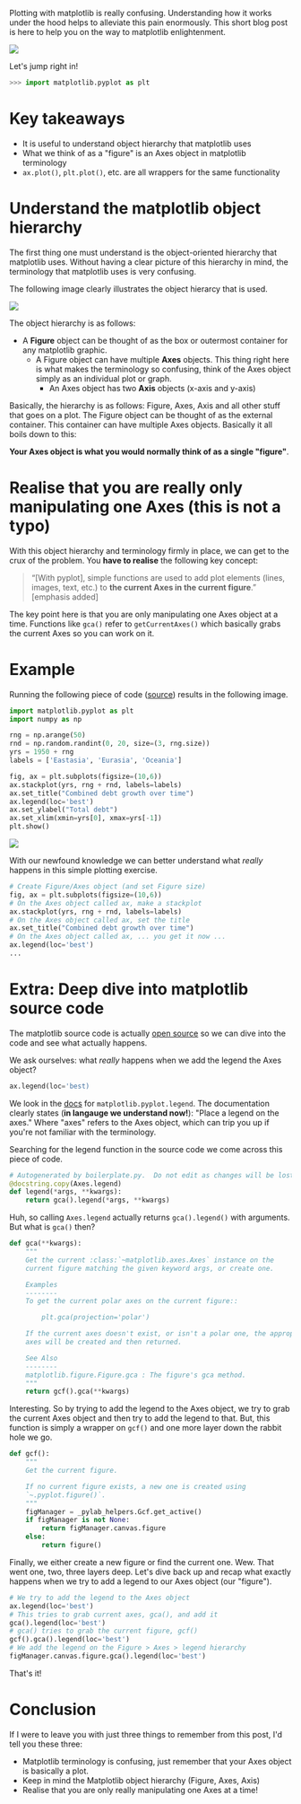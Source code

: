 Plotting with matplotlib is really confusing. Understanding how it works
under the hood helps to alleviate this pain enormously. This short blog post
is here to help you on the way to matplotlib enlightenment.

<img src="/assets/2019-12-24-matplotlib/matplotlib.jpg">

Let's jump right in!

```python
>>> import matplotlib.pyplot as plt
```

# Key takeaways

* It is useful to understand object hierarchy that matplotlib uses
* What we think of as a "figure" is an Axes object in matplotlib terminology
* `ax.plot()`, `plt.plot()`, etc. are all wrappers for the same functionality

# Understand the matplotlib object hierarchy

The first thing one must understand is the object-oriented hierarchy
that matplotlib uses. Without having a clear picture of this hierarchy in mind, the
terminology that matplotlib uses is very confusing.

The following image clearly illustrates the object hierarcy that is used. 

<img src="/assets/2019-12-24-matplotlib/matplotlib_hierarchy.png">

The object hierarchy is as follows: 

* A **Figure** object can be thought of as the box or outermost container for any matplotlib graphic. 
    * A Figure object can have multiple **Axes** objects. This thing right here is what makes the terminology so confusing, think of the Axes object simply as an individual plot or graph. 
        * An Axes object has two **Axis** objects (x-axis and y-axis)

Basically, the hierarchy is as follows: Figure, Axes, Axis and all other stuff that goes on a plot. The Figure object can be thought of as the external container. This container can have multiple Axes objects. Basically it all boils down to this: 

**Your Axes object is what you would normally think of as a single "figure"**. 

# Realise that you are really only manipulating one Axes (this is not a typo)

With this object hierarchy and terminology firmly in place, we can get to the
crux of the problem. You **have to realise** the following key concept:

>“[With pyplot], simple functions are used to add plot elements (lines,
images, text, etc.) to **the current Axes in the current figure**.” [emphasis
added]

The key point here is that you are only manipulating one Axes object at a
time. Functions like `gca()` refer to `getCurrentAxes()` which basically
grabs the current Axes so you can work on it.

# Example

Running the following piece of code ([source](https://realpython.com/python-matplotlib-guide/)) results in the following image. 

```python
import matplotlib.pyplot as plt
import numpy as np 

rng = np.arange(50)
rnd = np.random.randint(0, 20, size=(3, rng.size))
yrs = 1950 + rng
labels = ['Eastasia', 'Eurasia', 'Oceania']

fig, ax = plt.subplots(figsize=(10,6))
ax.stackplot(yrs, rng + rnd, labels=labels)
ax.set_title("Combined debt growth over time")
ax.legend(loc='best')
ax.set_ylabel("Total debt")
ax.set_xlim(xmin=yrs[0], xmax=yrs[-1])
plt.show()
```

<img src="/assets/2019-12-24-matplotlib/stackplot.png">

With our newfound knowledge we can better understand what *really* happens in this simple plotting exercise.

```python
# Create Figure/Axes object (and set Figure size)
fig, ax = plt.subplots(figsize=(10,6))
# On the Axes object called ax, make a stackplot
ax.stackplot(yrs, rng + rnd, labels=labels)
# On the Axes object called ax, set the title
ax.set_title("Combined debt growth over time")
# On the Axes object called ax, ... you get it now ... 
ax.legend(loc='best')
...
```

# Extra: Deep dive into matplotlib source code

The matplotlib source code is actually [open source](https://github.com/matplotlib/matplotlib) so we can dive into the code and see what actually happens. 

We ask ourselves: what *really* happens when we add the legend the Axes object?

```python
ax.legend(loc='best)
```

We look in the [docs](https://matplotlib.org/3.1.1/_modules/matplotlib/pyplot.html#legend) for `matplotlib.pyplot.legend`. The documentation clearly states (**in langauge we understand now!**): "Place a legend on the axes." Where "axes" refers to the Axes object, which can trip you up if you're not familiar with the terminology. 

Searching for the legend function in the source code we come across this piece of code. 

```python
# Autogenerated by boilerplate.py.  Do not edit as changes will be lost.
@docstring.copy(Axes.legend)
def legend(*args, **kwargs):
    return gca().legend(*args, **kwargs)
```

Huh, so calling `Axes.legend` actually returns `gca().legend()` with arguments. But what is `gca()` then? 

```python
def gca(**kwargs):
    """
    Get the current :class:`~matplotlib.axes.Axes` instance on the
    current figure matching the given keyword args, or create one.

    Examples
    --------
    To get the current polar axes on the current figure::

        plt.gca(projection='polar')

    If the current axes doesn't exist, or isn't a polar one, the appropriate
    axes will be created and then returned.

    See Also
    --------
    matplotlib.figure.Figure.gca : The figure's gca method.
    """
    return gcf().gca(**kwargs)
```

Interesting. So by trying to add the legend to the Axes object, we try to grab the current Axes object and then try to add the legend to that. But, this function is simply a wrapper on `gcf()` and one more layer down the rabbit hole we go. 

```python
def gcf():
    """
    Get the current figure.

    If no current figure exists, a new one is created using
    `~.pyplot.figure()`.
    """
    figManager = _pylab_helpers.Gcf.get_active()
    if figManager is not None:
        return figManager.canvas.figure
    else:
        return figure()
```

Finally, we either create a new figure or find the current one. Wew. That went one, two, three layers deep. Let's dive back up and recap what exactly happens when we try to add a legend to our Axes object (our "figure"). 

```python
# We try to add the legend to the Axes object
ax.legend(loc='best')
# This tries to grab current axes, gca(), and add it
gca().legend(loc='best')
# gca() tries to grab the current figure, gcf()
gcf().gca().legend(loc='best')
# We add the legend on the Figure > Axes > legend hierarchy
figManager.canvas.figure.gca().legend(loc='best')
```

That's it!

# Conclusion

If I were to leave you with just three things to remember from this post, I'd tell you these three: 

* Matplotlib terminology is confusing, just remember that your Axes object is basically a plot. 
* Keep in mind the Matplotlib object hierarchy (Figure, Axes, Axis)
* Realise that you are only really manipulating one Axes at a time!
